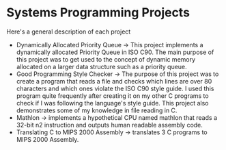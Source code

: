 # Systems Programming Projects

Here's a general description of each project

- Dynamically Allocated Priority Queue -> This project implements a dynamically allocated Priority Queue in ISO C90. The main purpose of this project was to get used to the concept of dynamic memory allocated on a larger data structure such as a priority queue. 
- Good Programming Style Checker -> The purpose of this project was to create a program that reads a file and checks which lines are over 80 characters and which ones violate the ISO C90 style guide. I used this program quite frequently after creating it on my other C programs to check if I was following the language's style guide. This project also demonstrates some of my knowledge in file reading in C. 
- Mathlon -> implements a hypothetical CPU named mathlon that reads a 32-bit n2 instruction and outputs human readable assembly code. 
- Translating C to MIPS 2000 Assembly -> translates 3 C programs to MIPS 2000 Assembly. 

